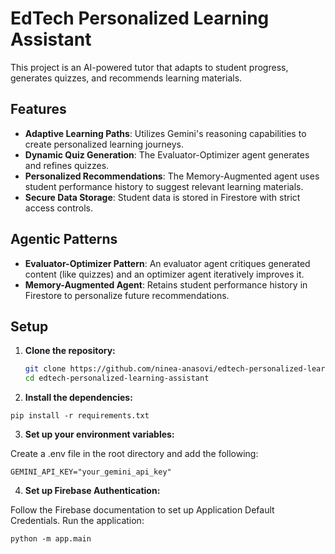 # EdTech Personalized Learning Assistant

This project is an AI-powered tutor that adapts to student progress, generates quizzes, and recommends learning materials.

## Features

- **Adaptive Learning Paths**: Utilizes Gemini's reasoning capabilities to create personalized learning journeys.
- **Dynamic Quiz Generation**: The Evaluator-Optimizer agent generates and refines quizzes.
- **Personalized Recommendations**: The Memory-Augmented agent uses student performance history to suggest relevant learning materials.
- **Secure Data Storage**: Student data is stored in Firestore with strict access controls.

## Agentic Patterns

- **Evaluator-Optimizer Pattern**: An evaluator agent critiques generated content (like quizzes) and an optimizer agent iteratively improves it.
- **Memory-Augmented Agent**: Retains student performance history in Firestore to personalize future recommendations.

## Setup

1. **Clone the repository:**
   ```bash
   git clone https://github.com/ninea-anasovi/edtech-personalized-learning-assistant.git
   cd edtech-personalized-learning-assistant
   ```
2. **Install the dependencies:**

```
pip install -r requirements.txt
```

3. **Set up your environment variables:**

Create a .env file in the root directory and add the following:

```
GEMINI_API_KEY="your_gemini_api_key"
```

4. **Set up Firebase Authentication:**

Follow the Firebase documentation to set up Application Default Credentials.
Run the application:
```aiignore
python -m app.main
```


